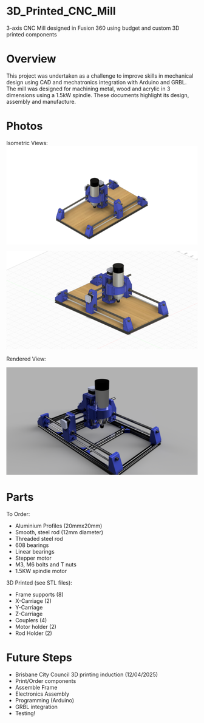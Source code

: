 # 3D_Printed_CNC_Mill
3-axis CNC Mill designed in Fusion 360 using budget and custom 3D printed components
# Overview
This project was undertaken as a challenge to improve skills in mechanical design using CAD and mechatronics integration with Arduino and GRBL.
The mill was designed for machining metal, wood and acrylic in 3 dimensions using a 1.5kW spindle. These documents highlight its design, assembly and manufacture.

# Photos
Isometric Views:
![Isometric View](Images/Image_1.png)

![Isometric View](Images/Image_2.png)

Rendered View:

![Isometric View](Images/Render_1.png)

# Parts
To Order:
* Aluminium Profiles (20mmx20mm)
* Smooth, steel rod (12mm diameter)
* Threaded steel rod
* 608 bearings
* Linear bearings
* Stepper motor
* M3, M6 bolts and T nuts
* 1.5KW spindle motor


3D Printed (see STL files):
* Frame supports (8)
* X-Carriage (2)
* Y-Carriage
* Z-Carriage
* Couplers (4)
* Motor holder (2)
* Rod Holder (2)


# Future Steps
* Brisbane City Council 3D printing induction (12/04/2025)
* Print/Order components
* Assemble Frame
* Electronics Assembly
* Programming (Arduino)
* GRBL integration
* Testing!
